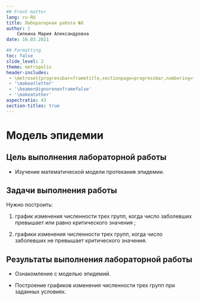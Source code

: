 ```yaml
---
## Front matter
lang: ru-RU
title: Лабораторная работа №6
author: |
	Силкина Мария Александровна
date: 16.03.2021

## Formatting
toc: false
slide_level: 2
theme: metropolis
header-includes: 
 - \metroset{progressbar=frametitle,sectionpage=progressbar,numbering=fraction}
 - '\makeatletter'
 - '\beamer@ignorenonframefalse'
 - '\makeatother'
aspectratio: 43
section-titles: true
---
```


# Модель эпидемии

## Цель выполнения лабораторной работы

- Изучение математической модели протекания эпидемии.

## Задачи выполнения работы

Нужно построить:

1. график изменения численности трех групп, когда число заболевших превышает или равно критического значения ;

2. графики изменения численности трех групп, когда число заболевших не превышает критического значения.

## Результаты выполнения лабораторной работы

- Ознакомление с моделью эпидемий.

- Построение графиков изменения численности трех групп при заданных условиях.

